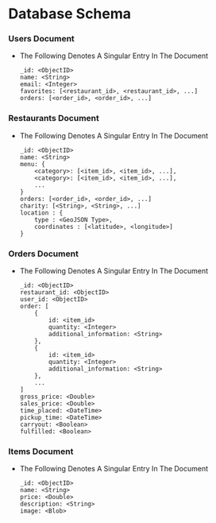 # Database Schema
### Users Document
* The Following Denotes A Singular Entry In The Document
    ```
    _id: <ObjectID>
    name: <String>
    email: <Integer>
    favorites: [<restaurant_id>, <restaurant_id>, ...]
    orders: [<order_id>, <order_id>, ...]
    ```

### Restaurants Document
* The Following Denotes A Singular Entry In The Document
    ```
    _id: <ObjectID>
    name: <String>
    menu: {
        <category>: [<item_id>, <item_id>, ...],
        <category>: [<item_id>, <item_id>, ...],
        ...
    }
    orders: [<order_id>, <order_id>, ...]
    charity: [<String>, <String>, ...]
    location : {
        type : <GeoJSON Type>,
        coordinates : [<latitude>, <longitude>]
    }
    ```

### Orders Document
* The Following Denotes A Singular Entry In The Document
    ```
    _id: <ObjectID>
    restaurant_id: <ObjectID>
    user_id: <ObjectID>
    order: [
        {
            id: <item_id>
            quantity: <Integer>
            additional_information: <String>
        },
        {
            id: <item_id>
            quantity: <Integer>
            additional_information: <String>
        },
        ...
    ]
    gross_price: <Double>
    sales_price: <Double>
    time_placed: <DateTime>
    pickup_time: <DateTime>
    carryout: <Boolean>
    fulfilled: <Boolean>
    ```

### Items Document
* The Following Denotes A Singular Entry In The Document
    ```
    _id: <ObjectID> 
    name: <String>
    price: <Double>
    description: <String>
    image: <Blob>
    ```
